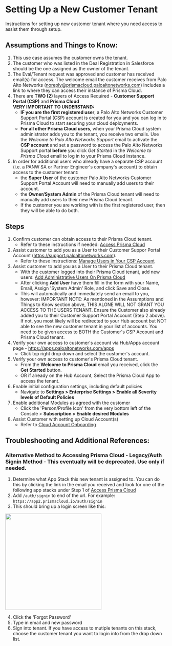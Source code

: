 # Setting Up a New Customer Tenant

Instructions for setting up new customer tenant where you need access to assist them through setup.

## Assumptions and Things to Know:
1) This use case assumes the customer owns the tenant.
2) The customer who was listed in the Deal Registration in Salesforce should be the one assigned as the owner of the tenant.
3) The Eval/Tenant request was approved and customer has received email(s) for access.  The welcome email the customer receives from Palo Alto Networks (noreply@prismacloud.paloaltonetworks.com) includes a link to where they can access their instance of Prisma Cloud.
4) There are **TWO (2)** layers of Access Required - **Customer Support Portal (CSP)** and **Prisma Cloud**  
**VERY IMPORTANT TO UNDERSTAND:** 
    - **IF you are the first registered user**, a Palo Alto Networks Customer Support Portal (CSP) account is created for you and you can log in to Prisma Cloud to start securing your cloud deployments.
    - **For all other Prisma Cloud users**, when your Prisma Cloud system administrator adds you to the tenant, you receive two emails. Use the *Welcome to Palo Alto Networks Support* email to activate the **CSP account** and set a password to access the Palo Alto Networks Support portal **before** you click *Get Started* in the *Welcome to Prisma Cloud* email to log in to your Prisma Cloud instance.
5) In order for additional users who already have a separate CSP account (i.e. a PANW SA or Partner Engineer's company's account) to obtain access to the customer tenant: 
    - the **Super User** of the customer Palo Alto Networks Customer Support Portal Account will need to manually add users to their account.
    - the **Owner/System Admin** of the Prisma Cloud tenant will need to manually add users to their new Prisma Cloud tenant.
    - If the customer you are working with is the first registered user, then they will be able to do both.  

## Steps 
1) Confirm customer can obtain access to their Prisma Cloud tenant. 
    - Refer to these instructions if needed: [Access Prisma Cloud](https://docs.paloaltonetworks.com/prisma/prisma-cloud/prisma-cloud-admin/get-started-with-prisma-cloud/access-prisma-cloud#id3d308e0b-921e-4cac-b8fd-f5a48521aa03)
2) Assist customer to add you as a User to their Customer Suppor Portal Account (https://support.paloaltonetworks.com).
    - Refer to these instructions: [Manage Users in Your CSP Account](https://knowledgebase.paloaltonetworks.com/KCSArticleDetail?id=kA10g000000ClNaCAK)
3) Assist customer to add you as a User to their Prisma Cloud tenant.
    - With the customer logged into their Prisma Cloud tenant, add new users: [Add Administrative Users On Prisma Cloud](https://docs.paloaltonetworks.com/prisma/prisma-cloud/prisma-cloud-admin/manage-prisma-cloud-administrators/add-prisma-cloud-users)
    - After clicking **Add User** have them fill in the form with your Name, Email, Assign 'System Admin' Role, and click Save and Close.    
    - This will automatically and immediately send an email to you, however:
IMPORTANT NOTE: As mentioned in the Assumptions and Things to Know section above, THIS ALONE WILL NOT GRANT YOU ACCESS TO THE USERS TENANT.  Ensure the Customer also already added you to their Customer Support Portal Account (Step 2 above).  If not, you most likely will be redirected to your Hub account but NOT able to see the new customer tenant in your list of accounts.  You need to be given access to BOTH the Customer's CSP Account and Prisma Cloud tenant.
4) Verify your own access to customer's account via Hub/Apps account page - https://apps.paloaltonetworks.com/apps
    - Click top right drop down and select the customer's account.
5) Verify your own access to customer's Prisma Cloud tenant.
    - From the **Welcome to Prisma Cloud** email you received, click the **Get Started** button.
    - OR if already on the Hub Account, Select the Prisma Cloud App to access the tenant.
6) Enable initial configuration settings, including default policies
    - Navigate to **Settings > Enterprise Settings > Enable all Severity levels of Default Policies**
7) Enable additional Modules as agreed with the customer
    - Click the 'Person/Profile Icon' from the very bottom left of the Console > **Subscription > Enable desired Modules**
8) Assist Customer with setting up Cloud Account(s)
    - Refer to [Cloud Account Onboarding](https://docs.paloaltonetworks.com/prisma/prisma-cloud/prisma-cloud-admin/connect-your-cloud-platform-to-prisma-cloud/cloud-account-onboarding)


## Troubleshooting and Additional References:

### Alternative Method to Accessing Prisma Cloud - Legacy/Auth Signin Method - This eventually will be deprecated. Use only if needed.

1) Determine what App Stack this new tenant is assigned to.  You can do this by clicking the link in the email you received and look for one of the following app stacks under Step 1 of [Access Prisma Cloud](https://docs.paloaltonetworks.com/prisma/prisma-cloud/prisma-cloud-admin/get-started-with-prisma-cloud/access-prisma-cloud) 
2) Add `/auth/signin` to end of the url. For example:   
`https://app2.prismacloud.io/auth/signin`
3) This should bring up a login screen like this:

<img src="https://user-images.githubusercontent.com/31355989/162478211-b840b544-cb15-4a4c-8f50-6f003ab00fc2.png" width="300">

4) Click the 'Forgot Password'
5) Type in email and new password
6) Sign into tenant.  If you have access to mutiple tenants on this stack, choose the customer tenant you want to login into from the drop down list.


